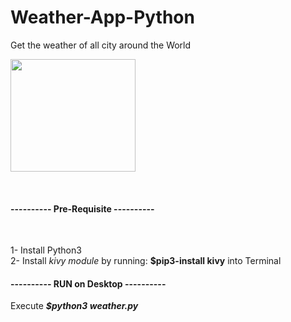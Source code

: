 # Weather-App-Python
Get the weather of all city around the World <br>

<p>
<img src="https://encrypted-tbn0.gstatic.com/images?q=tbn:ANd9GcSjuom0UASifltt9zczEs9Odj4z1Pb7Hav3YQ&usqp=CAU" width="200" height="180"/>
</p><br>

<h4>---------- Pre-Requisite ----------</h4><br>

1- Install Python3 <br>
2- Install <em>kivy module</em> by running: <b>$pip3-install kivy</b> into Terminal<br>

<h4>---------- RUN on Desktop ----------</h4>

Execute <b><em>$python3 weather.py</em></b>
